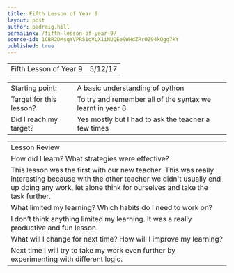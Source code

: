 ```yaml
---
title: Fifth Lesson of Year 9
layout: post
author: padraig.hill
permalink: /fifth-lesson-of-year-9/
source-id: 1CBR2DMsqYVPRS1qVLX1iNUQEe9WHdZRr0Z94kQgq7kY
published: true
---
```

<table>
  <tr>
    <td>Fifth Lesson of Year 9</td>
    <td>5/12/17</td>
  </tr>
</table>


<table>
  <tr>
    <td>Starting point:</td>
    <td>A basic understanding of python</td>
  </tr>
  <tr>
    <td>Target for this lesson?</td>
    <td>To try and remember all of the syntax we learnt in year 8</td>
  </tr>
  <tr>
    <td>Did I reach my target?</td>
    <td>Yes mostly but I had to ask the teacher a few times</td>
  </tr>
</table>


<table>
  <tr>
    <td>Lesson Review</td>
  </tr>
  <tr>
    <td>How did I learn? What strategies were effective?</td>
  </tr>
  <tr>
    <td>This lesson was the first with our new teacher. This was really interesting because with the other teacher we didn't usually end up doing any work, let alone think for ourselves and take the task further. </td>
  </tr>
  <tr>
    <td>What limited my learning? Which habits do I need to work on?</td>
  </tr>
  <tr>
    <td>I don’t think anything limited my learning. It was a really productive and fun lesson. </td>
  </tr>
  <tr>
    <td>What will I change for next time? How will I improve my learning?</td>
  </tr>
  <tr>
    <td>Next time I will try to take my work even further by experimenting with different logic.</td>
  </tr>
</table>


